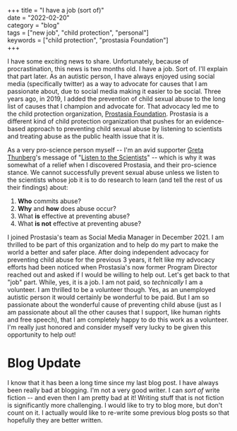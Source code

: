 +++
title = "I have a job (sort of)"  
date = "2022-02-20"  
category = "blog"  
tags = ["new job", "child protection", "personal"]   
keywords = ["child protection", "prostasia Foundation"]  
+++

I have some exciting news to share. Unfortunately, because of procrastination, this news is two months old. I have a job. Sort of. I'll explain that part later. As an autistic person, I have always enjoyed using social media (specifically twitter) as a way to advocate for causes that I am passionate about, due to social media making it easier to be social. Three years ago, in 2019, I added the prevention of child sexual abuse to the long list of causes that I champion and advocate for. That advocacy led me to the child protection organization, [Prostasia Foundation](https://prostasia.org/about/). Prostasia is a different kind of child protection organization that pushes for an evidence-based approach to preventing child sexual abuse by listening to scientists and treating abuse as the public health issue that it is.  

As a very pro-science person myself -- I'm an avid supporter [Greta Thunberg](https://twitter.com/GretaThunberg)'s message of "[Listen to the Scientists](https://www.youtube.com/watch?v=9h0tB0RrqQA)" -- which is why it was somewhat of a relief when I discovered Prostasia, and their pro-science stance. We cannot successfully prevent sexual abuse unless we listen to the scientists whose job it is to do research to learn (and tell the rest of us their findings) about:  

1. **Who** commits abuse?  
2. **Why** and **how** does abuse occur?  
3. What **is** effective at preventing abuse?  
4. What **is not** effective at preventing abuse?  

I joined Prostasia's team as Social Media Manager in December 2021. I am thrilled to be part of this organization and to help do my part to make the world a better and safer place. After doing independent advocacy for preventing child abuse for the previous 3 years, it felt like my advocacy efforts had been noticed when Prostasia's now former Program Director reached out and asked if I would be willing to help out. Let's get back to that "job" part. While, yes, it is a job. I am not paid, so *technically* I am a volunteer. I am thrilled to be a volunteer though. Yes, as an unemployed autistic person it would certainly be wonderful to be paid. But I am so passionate about the wonderful cause of preventing child abuse (just as I am passionate about all the other causes that I support, like human rights and free speech), that I am completely happy to do this work as a volunteer. I'm really just honored and consider myself very lucky to be given this opportunity to help out!  

# Blog Update  

I know that it has been a long time since my last blog post. I have always been really bad at blogging. I'm not a very good writer. I can *sort of* write fiction -- and even then I am pretty bad at it! Writing stuff that is not fiction is significantly more challenging. I would like to try to blog more, but don't count on it. I actually would like to re-write some previous blog posts so that hopefully they are better written.  